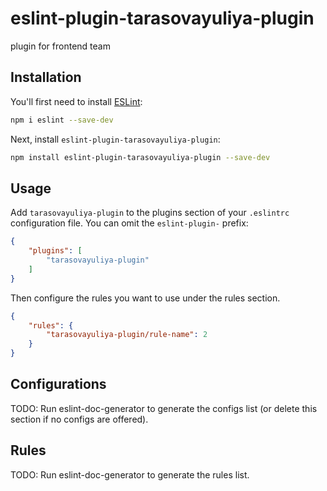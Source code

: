 # eslint-plugin-tarasovayuliya-plugin

plugin for frontend team

## Installation

You'll first need to install [ESLint](https://eslint.org/):

```sh
npm i eslint --save-dev
```

Next, install `eslint-plugin-tarasovayuliya-plugin`:

```sh
npm install eslint-plugin-tarasovayuliya-plugin --save-dev
```

## Usage

Add `tarasovayuliya-plugin` to the plugins section of your `.eslintrc` configuration file. You can omit the `eslint-plugin-` prefix:

```json
{
    "plugins": [
        "tarasovayuliya-plugin"
    ]
}
```


Then configure the rules you want to use under the rules section.

```json
{
    "rules": {
        "tarasovayuliya-plugin/rule-name": 2
    }
}
```



## Configurations

<!-- begin auto-generated configs list -->
TODO: Run eslint-doc-generator to generate the configs list (or delete this section if no configs are offered).
<!-- end auto-generated configs list -->



## Rules

<!-- begin auto-generated rules list -->
TODO: Run eslint-doc-generator to generate the rules list.
<!-- end auto-generated rules list -->


